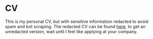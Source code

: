 # CV
This is my personal CV, but with sensitive information redacted to avoid spam and bot scraping.
The redacted CV can be found [here][cv], to get an unredacted version, wait until I feel like applying at your company.

[cv]: assets/cv.pdf
